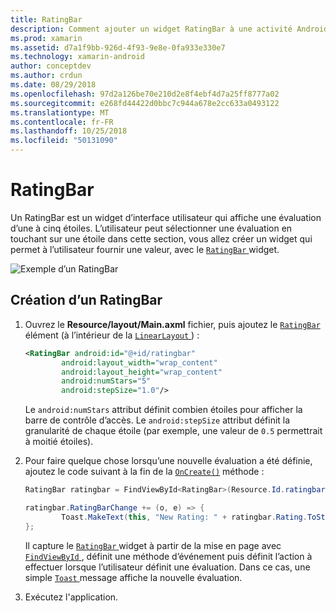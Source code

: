 ```yaml
---
title: RatingBar
description: Comment ajouter un widget RatingBar à une activité Android.
ms.prod: xamarin
ms.assetid: d7a1f9bb-926d-4f93-9e8e-0fa933e330e7
ms.technology: xamarin-android
author: conceptdev
ms.author: crdun
ms.date: 08/29/2018
ms.openlocfilehash: 97d2a126be70e210d2e8f4ebf4d7a25ff8777a02
ms.sourcegitcommit: e268fd44422d0bbc7c944a678e2cc633a0493122
ms.translationtype: MT
ms.contentlocale: fr-FR
ms.lasthandoff: 10/25/2018
ms.locfileid: "50131090"
---
```

# <a name="ratingbar"></a>RatingBar

Un RatingBar est un widget d’interface utilisateur qui affiche une évaluation d’une à cinq étoiles. L’utilisateur peut sélectionner une évaluation en touchant sur une étoile dans cette section, vous allez créer un widget qui permet à l’utilisateur fournir une valeur, avec le [ `RatingBar` ](https://developer.xamarin.com/api/type/Android.Widget.RatingBar/) widget.

![Exemple d’un RatingBar](ratingbar-images/01-ratingbar.png)


## <a name="creating-a-ratingbar"></a>Création d’un RatingBar

1. Ouvrez le **Resource/layout/Main.axml** fichier, puis ajoutez le [`RatingBar`](https://developer.xamarin.com/api/type/Android.Widget.RatingBar/)
   élément (à l’intérieur de la [ `LinearLayout` ](https://developer.xamarin.com/api/type/Android.Widget.LinearLayout/)) :

    ```xml
    <RatingBar android:id="@+id/ratingbar"
            android:layout_width="wrap_content"
            android:layout_height="wrap_content"
            android:numStars="5"
            android:stepSize="1.0"/>
    ```
   Le `android:numStars` attribut définit combien étoiles pour afficher la barre de contrôle d’accès. Le `android:stepSize` attribut définit la granularité de chaque étoile (par exemple, une valeur de `0.5` permettrait à moitié étoiles).

2. Pour faire quelque chose lorsqu’une nouvelle évaluation a été définie, ajoutez le code suivant à la fin de la [`OnCreate()`](https://developer.xamarin.com/api/member/Android.App.Activity.OnCreate/p/Android.OS.Bundle/Android.OS.PersistableBundle)
   méthode :

    ```csharp
    RatingBar ratingbar = FindViewById<RatingBar>(Resource.Id.ratingbar);

    ratingbar.RatingBarChange += (o, e) => {
            Toast.MakeText(this, "New Rating: " + ratingbar.Rating.ToString (), ToastLength.Short).Show ();
    };
    ```

    Il capture le [ `RatingBar` ](https://developer.xamarin.com/api/type/Android.Widget.RatingBar/) widget à partir de la mise en page avec [ `FindViewById` ](https://developer.xamarin.com/api/member/Android.App.Activity.FindViewById/) , définit une méthode d’événement puis définit l’action à effectuer lorsque l’utilisateur définit une évaluation. Dans ce cas, une simple [ `Toast` ](https://developer.xamarin.com/api/type/Android.Widget.Toast/) message affiche la nouvelle évaluation.

3.  Exécutez l'application.

